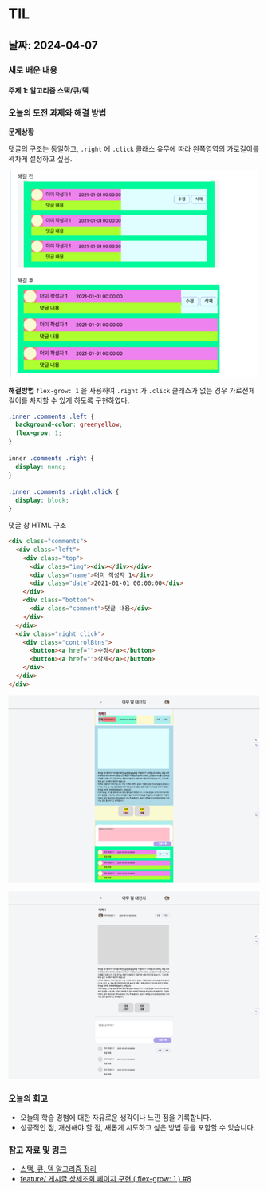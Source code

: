 # TIL

## 날짜: 2024-04-07

### 새로 배운 내용

#### 주제 1: 알고리즘 스택/큐/덱

### 오늘의 도전 과제와 해결 방법

**문제상황**

댓글의 구조는 동일하고, `.right` 에 `.click` 클래스 유무에 따라 왼쪽영역의 가로길이를 꽉차게 설정하고 싶음.

<img src="image-4.png" width="500" />

**해결방법**
`flex-grow: 1` 을 사용하여 `.right` 가 `.click` 클래스가 없는 경우 가로전체길이를 차지할 수 있게 하도록 구현하였다.

```css
.inner .comments .left {
  background-color: greenyellow;
  flex-grow: 1;
}

inner .comments .right {
  display: none;
}

.inner .comments .right.click {
  display: block;
}
```

댓글 창 HTML 구조

```html
<div class="comments">
  <div class="left">
    <div class="top">
      <div class="img"><div></div></div>
      <div class="name">더미 작성자 1</div>
      <div class="date">2021-01-01 00:00:00</div>
    </div>
    <div class="bottom">
      <div class="comment">댓글 내용</div>
    </div>
  </div>
  <div class="right click">
    <div class="controlBtns">
      <button><a href="">수정</a></button>
      <button><a href="">삭제</a></button>
    </div>
  </div>
</div>
```

![alt text](image-6.png)

![alt text](image-7.png)

### 오늘의 회고

- 오늘의 학습 경험에 대한 자유로운 생각이나 느낀 점을 기록합니다.
- 성공적인 점, 개선해야 할 점, 새롭게 시도하고 싶은 방법 등을 포함할 수 있습니다.

### 참고 자료 및 링크

- [스택, 큐, 덱 알고리즘 정리](https://sen2y-it.tistory.com/9?category=1175353)
- [feature/ 게시글 상세조회 페이지 구현 ( flex-grow: 1 ) #8
  ](https://github.com/sen2y/KakaoCloudSchool_CommunityWeb/pull/8)
